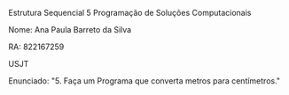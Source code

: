 Estrutura Sequencial 5
Programação de Soluções Computacionais

Nome: Ana Paula Barreto da Silva

RA: 822167259

USJT

Enunciado:
"5. Faça um Programa que converta metros para centímetros."
